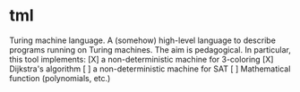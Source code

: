 # tml
Turing machine language. A (somehow) high-level language to describe programs running on Turing machines. The aim is pedagogical. In particular, this tool implements:
[X] a non-deterministic machine for 3-coloring
[X] Dijkstra's algorithm
[ ] a non-deterministic machine for SAT
[ ] Mathematical function (polynomials, etc.)
